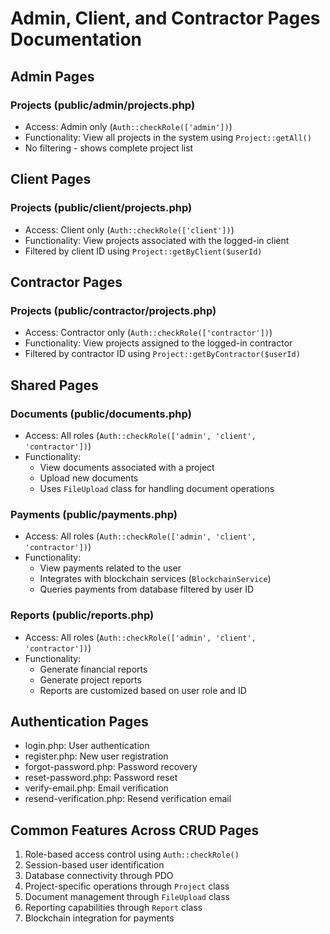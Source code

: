 # Admin, Client, and Contractor Pages Documentation

## Admin Pages

### Projects (public/admin/projects.php)
- Access: Admin only (`Auth::checkRole(['admin'])`)
- Functionality: View all projects in the system using `Project::getAll()`
- No filtering - shows complete project list

## Client Pages

### Projects (public/client/projects.php)
- Access: Client only (`Auth::checkRole(['client'])`)
- Functionality: View projects associated with the logged-in client
- Filtered by client ID using `Project::getByClient($userId)`

## Contractor Pages

### Projects (public/contractor/projects.php)
- Access: Contractor only (`Auth::checkRole(['contractor'])`)
- Functionality: View projects assigned to the logged-in contractor
- Filtered by contractor ID using `Project::getByContractor($userId)`

## Shared Pages

### Documents (public/documents.php)
- Access: All roles (`Auth::checkRole(['admin', 'client', 'contractor'])`)
- Functionality:
  - View documents associated with a project
  - Upload new documents
  - Uses `FileUpload` class for handling document operations

### Payments (public/payments.php)
- Access: All roles (`Auth::checkRole(['admin', 'client', 'contractor'])`)
- Functionality:
  - View payments related to the user
  - Integrates with blockchain services (`BlockchainService`)
  - Queries payments from database filtered by user ID

### Reports (public/reports.php)
- Access: All roles (`Auth::checkRole(['admin', 'client', 'contractor'])`)
- Functionality:
  - Generate financial reports
  - Generate project reports
  - Reports are customized based on user role and ID

## Authentication Pages
- login.php: User authentication
- register.php: New user registration
- forgot-password.php: Password recovery
- reset-password.php: Password reset
- verify-email.php: Email verification
- resend-verification.php: Resend verification email

## Common Features Across CRUD Pages
1. Role-based access control using `Auth::checkRole()`
2. Session-based user identification
3. Database connectivity through PDO
4. Project-specific operations through `Project` class
5. Document management through `FileUpload` class
6. Reporting capabilities through `Report` class
7. Blockchain integration for payments